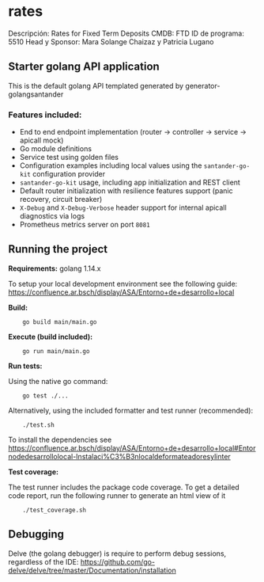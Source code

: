 # rates

Descripción: Rates for Fixed Term Deposits
CMDB: FTD
ID de programa: 5510
Head y Sponsor: Mara Solange Chaizaz y Patricia Lugano

## Starter golang API application

This is the default golang API templated generated by generator-golangsantander

### Features included:
 * End to end endpoint implementation (router -> controller -> service -> apicall mock)
 * Go module definitions
 * Service test using golden files
 * Configuration examples including local values using the `santander-go-kit` configuration provider
 * `santander-go-kit` usage, including app initialization and REST client
 * Default router initialization with resilience features support (panic recovery, circuit breaker)
 * `X-Debug` and `X-Debug-Verbose` header support for internal apicall diagnostics via logs
 * Prometheus metrics server on port `8081`

## Running the project

**Requirements:** golang 1.14.x

To setup your local development environment see the following guide: https://confluence.ar.bsch/display/ASA/Entorno+de+desarrollo+local

**Build:**

```shell
    go build main/main.go
```

**Execute (build included):**

```shell
    go run main/main.go
```

**Run tests:**

Using the native go command:

```shell
    go test ./...
```

Alternatively, using the included formatter and test runner (recommended):

```shell
    ./test.sh
```

To install the dependencies see https://confluence.ar.bsch/display/ASA/Entorno+de+desarrollo+local#Entornodedesarrollolocal-Instalaci%C3%B3nlocaldeformateadoresylinter

**Test coverage:**

The test runner includes the package code coverage. To get a detailed code report, run the following runner to generate an html view of it 

```shell
    ./test_coverage.sh
```

## Debugging

Delve (the golang debugger) is require to perform debug sessions, regardless of the IDE: https://github.com/go-delve/delve/tree/master/Documentation/installation